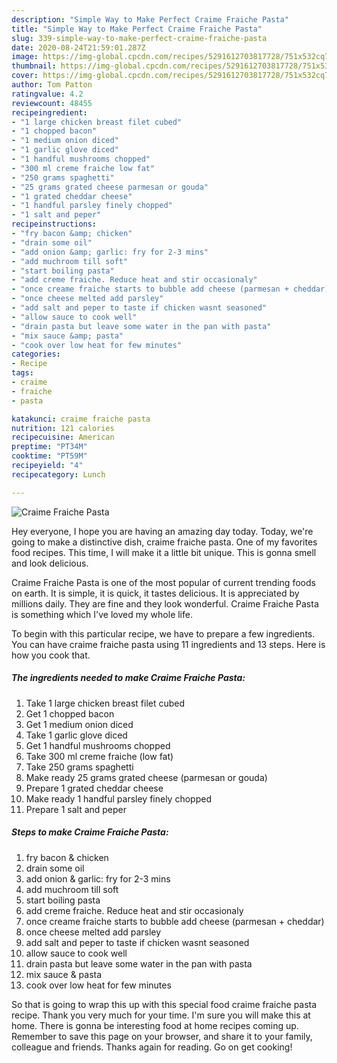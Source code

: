 ```yaml
---
description: "Simple Way to Make Perfect Craime Fraiche Pasta"
title: "Simple Way to Make Perfect Craime Fraiche Pasta"
slug: 339-simple-way-to-make-perfect-craime-fraiche-pasta
date: 2020-08-24T21:59:01.287Z
image: https://img-global.cpcdn.com/recipes/5291612703817728/751x532cq70/craime-fraiche-pasta-recipe-main-photo.jpg
thumbnail: https://img-global.cpcdn.com/recipes/5291612703817728/751x532cq70/craime-fraiche-pasta-recipe-main-photo.jpg
cover: https://img-global.cpcdn.com/recipes/5291612703817728/751x532cq70/craime-fraiche-pasta-recipe-main-photo.jpg
author: Tom Patton
ratingvalue: 4.2
reviewcount: 48455
recipeingredient:
- "1 large chicken breast filet cubed"
- "1 chopped bacon"
- "1 medium onion diced"
- "1 garlic glove diced"
- "1 handful mushrooms chopped"
- "300 ml creme fraiche low fat"
- "250 grams spaghetti"
- "25 grams grated cheese parmesan or gouda"
- "1 grated cheddar cheese"
- "1 handful parsley finely chopped"
- "1 salt and peper"
recipeinstructions:
- "fry bacon &amp; chicken"
- "drain some oil"
- "add onion &amp; garlic: fry for 2-3 mins"
- "add muchroom till soft"
- "start boiling pasta"
- "add creme fraiche. Reduce heat and stir occasionaly"
- "once creame fraiche starts to bubble add cheese (parmesan + cheddar)"
- "once cheese melted add parsley"
- "add salt and peper to taste if chicken wasnt seasoned"
- "allow sauce to cook well"
- "drain pasta but leave some water in the pan with pasta"
- "mix sauce &amp; pasta"
- "cook over low heat for few minutes"
categories:
- Recipe
tags:
- craime
- fraiche
- pasta

katakunci: craime fraiche pasta 
nutrition: 121 calories
recipecuisine: American
preptime: "PT34M"
cooktime: "PT59M"
recipeyield: "4"
recipecategory: Lunch

---
```



![Craime Fraiche Pasta](https://img-global.cpcdn.com/recipes/5291612703817728/751x532cq70/craime-fraiche-pasta-recipe-main-photo.jpg)

Hey everyone, I hope you are having an amazing day today. Today, we're going to make a distinctive dish, craime fraiche pasta. One of my favorites food recipes. This time, I will make it a little bit unique. This is gonna smell and look delicious.



Craime Fraiche Pasta is one of the most popular of current trending foods on earth. It is simple, it is quick, it tastes delicious. It is appreciated by millions daily. They are fine and they look wonderful. Craime Fraiche Pasta is something which I've loved my whole life.


To begin with this particular recipe, we have to prepare a few ingredients. You can have craime fraiche pasta using 11 ingredients and 13 steps. Here is how you cook that.

<!--inarticleads1-->

##### The ingredients needed to make Craime Fraiche Pasta:

1. Take 1 large chicken breast filet cubed
1. Get 1 chopped bacon
1. Get 1 medium onion diced
1. Take 1 garlic glove diced
1. Get 1 handful mushrooms chopped
1. Take 300 ml creme fraiche (low fat)
1. Take 250 grams spaghetti
1. Make ready 25 grams grated cheese (parmesan or gouda)
1. Prepare 1 grated cheddar cheese
1. Make ready 1 handful parsley finely chopped
1. Prepare 1 salt and peper




<!--inarticleads2-->

##### Steps to make Craime Fraiche Pasta:

1. fry bacon &amp; chicken
1. drain some oil
1. add onion &amp; garlic: fry for 2-3 mins
1. add muchroom till soft
1. start boiling pasta
1. add creme fraiche. Reduce heat and stir occasionaly
1. once creame fraiche starts to bubble add cheese (parmesan + cheddar)
1. once cheese melted add parsley
1. add salt and peper to taste if chicken wasnt seasoned
1. allow sauce to cook well
1. drain pasta but leave some water in the pan with pasta
1. mix sauce &amp; pasta
1. cook over low heat for few minutes




So that is going to wrap this up with this special food craime fraiche pasta recipe. Thank you very much for your time. I'm sure you will make this at home. There is gonna be interesting food at home recipes coming up. Remember to save this page on your browser, and share it to your family, colleague and friends. Thanks again for reading. Go on get cooking!
